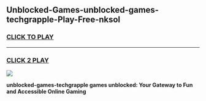 
## Unblocked-Games-unblocked-games-techgrapple-Play-Free-nksol
<h3>
<a href="https://premium76.site?title=unblocked-games-techgrapple&ref=15A">CLICK TO PLAY</a></h3>
<hr>

<h3>
<a href="https://premium76.site?title=unblocked-games-techgrapple&ref=15A">CLICK 2 PLAY</a>
  
</h3>

<a href="https://premium76.site?title=unblocked-games-techgrapple&ref=15A"><img src="https://clearcache.store/games.png"></a>


**unblocked-games-techgrapple games unblocked: Your Gateway to Fun and Accessible Online Gaming**

